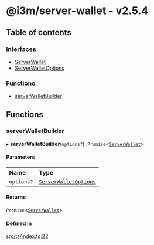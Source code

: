 # @i3m/server-wallet - v2.5.4

## Table of contents

### Interfaces

- [ServerWallet](interfaces/ServerWallet.md)
- [ServerWalletOptions](interfaces/ServerWalletOptions.md)

### Functions

- [serverWalletBuilder](API.md#serverwalletbuilder)

## Functions

### serverWalletBuilder

▸ **serverWalletBuilder**(`options?`): `Promise`<[`ServerWallet`](interfaces/ServerWallet.md)\>

#### Parameters

| Name | Type |
| :------ | :------ |
| `options?` | [`ServerWalletOptions`](interfaces/ServerWalletOptions.md) |

#### Returns

`Promise`<[`ServerWallet`](interfaces/ServerWallet.md)\>

#### Defined in

[src/ts/index.ts:22](https://gitlab.com/i3-market/code/wp3/t3.2/i3m-wallet-monorepo/-/blob/510be6b/packages/server-wallet/src/ts/index.ts#L22)
